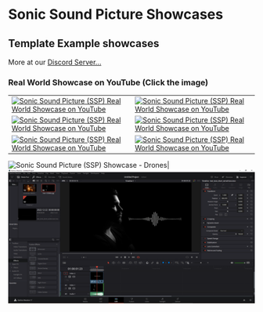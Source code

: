 # Sonic Sound Picture Showcases

## Template Example showcases

More at our [Discord Server...](https://discord.com/invite/MaKtp6jx3T) 

### Real World Showcase on YouTube (Click the image)

| | |
|-|-|
|[![Sonic Sound Picture (SSP) Real World Showcase on YouTube](https://img.youtube.com/vi/CkwoATMSfSs/maxresdefault.jpg)](https://www.youtube.com/watch?v=CkwoATMSfSs)|[![Sonic Sound Picture (SSP) Real World Showcase on YouTube](https://img.youtube.com/vi/DwJL_xx56bg/maxresdefault.jpg)](https://www.youtube.com/watch?v=DwJL_xx56bg)|
|[![Sonic Sound Picture (SSP) Real World Showcase on YouTube](https://img.youtube.com/vi/_LXRN8dULM4/maxresdefault.jpg)](https://www.youtube.com/watch?v=_LXRN8dULM4)|[![Sonic Sound Picture (SSP) Real World Showcase on YouTube](https://img.youtube.com/vi/2kPhT7cpPRU/maxresdefault.jpg)](https://www.youtube.com/watch?v=2kPhT7cpPRU)|
|[![Sonic Sound Picture (SSP) Real World Showcase on YouTube](https://img.youtube.com/vi/_hyiO5f3hMY/maxresdefault.jpg)](https://www.youtube.com/watch?v=_hyiO5f3hMY)|[![Sonic Sound Picture (SSP) Real World Showcase on YouTube](https://img.youtube.com/vi/Wd-CxCrqWDA/maxresdefault.jpg)](https://www.youtube.com/watch?v=Wd-CxCrqWDA)|

![Sonic Sound Picture (SSP) Showcase - Drones](media/test_tone_drones_AdobeExpress.gif)|![Sonic Sound Picture (SSP) Showcase - Transparent Video in Davinci Resolve - Podcast example](media/dr.png)